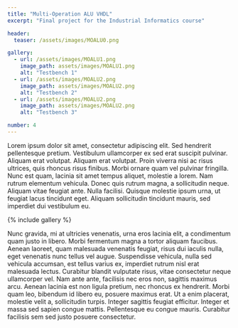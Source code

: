 ```yaml
---
title: "Multi-Operation ALU VHDL"
excerpt: "Final project for the Industrial Informatics course"

header:
  teaser: /assets/images/MOALU0.png

gallery:
  - url: /assets/images/MOALU1.png
    image_path: assets/images/MOALU1.png
    alt: "Testbench 1"
  - url: /assets/images/MOALU2.png
    image_path: assets/images/MOALU2.png
    alt: "Testbench 2"
  - url: /assets/images/MOALU2.png
    image_path: assets/images/MOALU2.png
    alt: "Testbench 3"

number: 4
---
```


Lorem ipsum dolor sit amet, consectetur adipiscing elit. Sed hendrerit pellentesque pretium. Vestibulum ullamcorper ex sed erat suscipit pulvinar. Aliquam erat volutpat. Aliquam erat volutpat. Proin viverra nisi ac risus ultrices, quis rhoncus risus finibus. Morbi ornare quam vel pulvinar fringilla. Nunc est quam, lacinia sit amet tempus aliquet, molestie a lorem. Nam rutrum elementum vehicula. Donec quis rutrum magna, a sollicitudin neque. Aliquam vitae feugiat ante. Nulla facilisi. Quisque molestie ipsum urna, ut feugiat lacus tincidunt eget. Aliquam sollicitudin tincidunt mauris, sed imperdiet dui vestibulum eu.

{% include gallery %}


Nunc gravida, mi at ultricies venenatis, urna eros lacinia elit, a condimentum quam justo in libero. Morbi fermentum magna a tortor aliquam faucibus. Aenean laoreet, quam malesuada venenatis feugiat, risus dui iaculis nulla, eget venenatis nunc tellus vel augue. Suspendisse vehicula, nulla sed vehicula accumsan, est tellus varius ex, imperdiet rutrum nisl erat malesuada lectus. Curabitur blandit vulputate risus, vitae consectetur neque ullamcorper vel. Nam ante ante, facilisis nec eros non, sagittis maximus arcu. Aenean lacinia est non ligula pretium, nec rhoncus ex hendrerit. Morbi quam leo, bibendum id libero eu, posuere maximus erat. Ut a enim placerat, molestie velit a, sollicitudin turpis. Integer sagittis feugiat efficitur. Integer et massa sed sapien congue mattis. Pellentesque eu congue mauris. Curabitur facilisis sem sed justo posuere consectetur.

